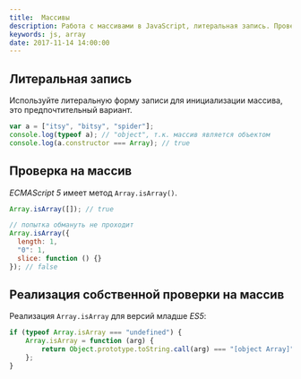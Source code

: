 ```yaml
---
title:  Массивы
description: Работа с массивами в JavaScript, литеральная запись. Проверка на массив в ES5. Реализация собственной проверки является ли объект массивом.
keywords: js, array
date: 2017-11-14 14:00:00
---
```


## Литеральная запись

Используйте литеральную форму записи для инициализации массива, это предпочтительный вариант.

```js
var a = ["itsy", "bitsy", "spider"];
console.log(typeof a); // "object", т.к. массив является объектом
console.log(a.constructor === Array); // true
```

## Проверка на массив

*ECMAScript 5* имеет метод `Array.isArray()`.

```js
Array.isArray([]); // true

// попытка обмануть не проходит
Array.isArray({
  length: 1,
  "0": 1,
  slice: function () {}
}); // false
```

## Реализация собственной проверки на массив

Реализация `Array.isArray` для версий младше *ES5*:

```js
if (typeof Array.isArray === "undefined") {
    Array.isArray = function (arg) {
        return Object.prototype.toString.call(arg) === "[object Array]";
    };
}
```